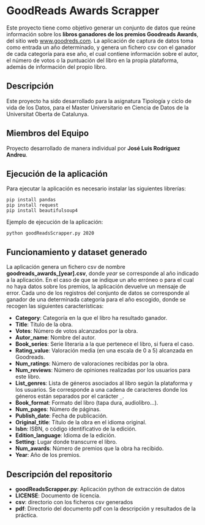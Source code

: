 # GoodReads Awards Scrapper

Este proyecto tiene como objetivo generar un conjunto de datos que reúne información sobre los **libros ganadores de los premios Goodreads Awards**, del sitio web www.goodreds.com. La aplicación de captura de datos toma como entrada un año determinado, y genera un fichero csv con el ganador de cada categoría para ese año, el cual contiene información sobre el autor, el número de votos o la puntuación del libro en la propia plataforma, además de información del propio libro.

## Descripción

Este proyecto ha sido desarrollado para la asignatura Tipología y ciclo de vida de los Datos, para el Master Universitario en Ciencia de Datos de la Universitat Oberta de Catalunya.

## Miembros del Equipo

Proyecto desarrollado de manera individual por **José Luis Rodríguez Andreu**.

## Ejecución de la aplicación

Para ejecutar la aplicación es necesario instalar las siguientes librerías:

```
pip install pandas
pip install request
pip install beautifulsoup4
```

Ejemplo de ejecución de la aplicación:

```
python goodReadsScrapper.py 2020
```

## Funcionamiento y dataset generado

La aplicación genera un fichero csv de nombre **goodreads_awards_[year].csv**, donde *year* se corresponde al año indicado a la aplicación. En el caso de que se indique un año erróneo o para el cual no haya datos sobre los premios, la aplicación devuelve un mensaje de error.
Cada uno de los registros del conjunto de datos se corresponde al ganador de una determinada categoría para el año escogido, donde se recogen las siguientes características:

* **Category**: Categoría en la que el libro ha resultado ganador.
* **Title**: Título de la obra.
* **Votes**: Número de votos alcanzados por la obra.
* **Autor_name**: Nombre del autor.
* **Book_series**: Serie literaria a la que pertenece el libro, si fuera el caso.
* **Rating_value**: Valoración media (en una escala de 0 a 5) alcanzada en Goodreads.
* **Num_ratings**: Número de valoraciones recibidas por la obra.
* **Num_reviews**: Número de opiniones realizadas por los usuarios para este libro.
* **List_genres**: Lista de géneros asociados al libro según la plataforma y los usuarios. Se corresponde a una cadena de caracteres donde los géneros están separados por el carácter ``_``.
* **Book_format**: Formato del libro (tapa dura, audiolibro…).
* **Num_pages**: Número de páginas.
* **Publish_date**: Fecha de publicación.
* **Original_title**: Título de la obra en el idioma original.
* **Isbn**: ISBN, o código identificativo de la edición.
* **Edition_language**: Idioma de la edición.
* **Setting**: Lugar donde transcurre el libro.
* **Num_awards**: Número de premios que la obra ha recibido.
* **Year**: Año de los premios.

## Descripción del repositorio

* **goodReadsScrapper.py**: Aplicación python de extracción de datos
* **LICENSE**: Documento de licencia.
* **csv**: directorio con los ficheros csv generados
* **pdf**: Directorio del documento pdf con la descripción y resultados de la práctica.